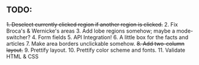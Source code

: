 TODO:
---------

~~1. Deselect currently clicked region if another region is clicked.~~
2. Fix Broca's & Wernicke's areas
3. Add lobe regions somehow; maybe a mode-switcher?
4. Form fields
5. API Integration!
6. A little box for the facts and articles
7. Make area borders unclickable somehow.
~~8. Add two-column layout.~~
9. Prettify layout.
10. Prettify color scheme and fonts.
11. Validate HTML & CSS